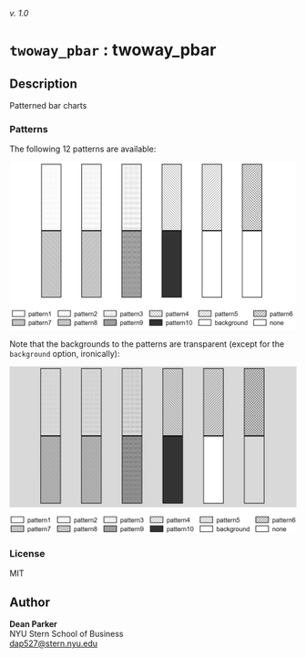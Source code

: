 _v. 1.0_  

`twoway_pbar` : twoway_pbar
===========================

Description
-----------

Patterned bar charts

### Patterns

The following 12 patterns are available:

![Patterns](patterns/patterns.png)

Note that the backgrounds to the patterns are transparent (except for the `background` option, ironically):

![Patterns](patterns/patterns_bg.png)

### License
MIT

Author
------

**Dean Parker**  
NYU Stern School of Business  
dap527@stern.nyu.edu  
